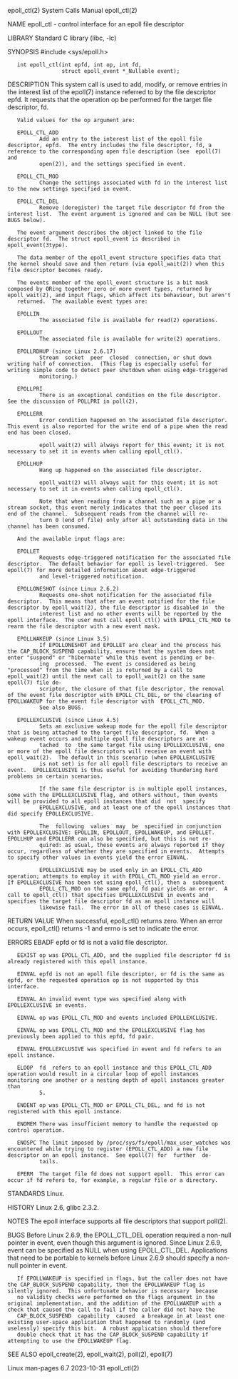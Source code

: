 epoll_ctl(2)                                                                                System Calls Manual                                                                                epoll_ctl(2)

NAME
       epoll_ctl - control interface for an epoll file descriptor

LIBRARY
       Standard C library (libc, -lc)

SYNOPSIS
       #include <sys/epoll.h>

       int epoll_ctl(int epfd, int op, int fd,
                     struct epoll_event *_Nullable event);

DESCRIPTION
       This  system  call  is used to add, modify, or remove entries in the interest list of the epoll(7) instance referred to by the file descriptor epfd.  It requests that the operation op be performed
       for the target file descriptor, fd.

       Valid values for the op argument are:

       EPOLL_CTL_ADD
              Add an entry to the interest list of the epoll file descriptor, epfd.  The entry includes the file descriptor, fd, a reference to the corresponding open file description (see  epoll(7)  and
              open(2)), and the settings specified in event.

       EPOLL_CTL_MOD
              Change the settings associated with fd in the interest list to the new settings specified in event.

       EPOLL_CTL_DEL
              Remove (deregister) the target file descriptor fd from the interest list.  The event argument is ignored and can be NULL (but see BUGS below).

       The event argument describes the object linked to the file descriptor fd.  The struct epoll_event is described in epoll_event(3type).

       The data member of the epoll_event structure specifies data that the kernel should save and then return (via epoll_wait(2)) when this file descriptor becomes ready.

       The events member of the epoll_event structure is a bit mask composed by ORing together zero or more event types, returned by epoll_wait(2), and input flags, which affect its behaviour, but aren't
       returned.  The available event types are:

       EPOLLIN
              The associated file is available for read(2) operations.

       EPOLLOUT
              The associated file is available for write(2) operations.

       EPOLLRDHUP (since Linux 2.6.17)
              Stream  socket  peer  closed  connection, or shut down writing half of connection.  (This flag is especially useful for writing simple code to detect peer shutdown when using edge-triggered
              monitoring.)

       EPOLLPRI
              There is an exceptional condition on the file descriptor.  See the discussion of POLLPRI in poll(2).

       EPOLLERR
              Error condition happened on the associated file descriptor.  This event is also reported for the write end of a pipe when the read end has been closed.

              epoll_wait(2) will always report for this event; it is not necessary to set it in events when calling epoll_ctl().

       EPOLLHUP
              Hang up happened on the associated file descriptor.

              epoll_wait(2) will always wait for this event; it is not necessary to set it in events when calling epoll_ctl().

              Note that when reading from a channel such as a pipe or a stream socket, this event merely indicates that the peer closed its end of the channel.  Subsequent reads from the channel will re‐
              turn 0 (end of file) only after all outstanding data in the channel has been consumed.

       And the available input flags are:

       EPOLLET
              Requests edge-triggered notification for the associated file descriptor.  The default behavior for epoll is level-triggered.  See epoll(7) for more detailed information about edge-triggered
              and level-triggered notification.

       EPOLLONESHOT (since Linux 2.6.2)
              Requests one-shot notification for the associated file descriptor.  This means that after an event notified for the file descriptor by epoll_wait(2), the file descriptor is disabled in  the
              interest list and no other events will be reported by the epoll interface.  The user must call epoll_ctl() with EPOLL_CTL_MOD to rearm the file descriptor with a new event mask.

       EPOLLWAKEUP (since Linux 3.5)
              If EPOLLONESHOT and EPOLLET are clear and the process has the CAP_BLOCK_SUSPEND capability, ensure that the system does not enter "suspend" or "hibernate" while this event is pending or be‐
              ing  processed.  The event is considered as being "processed" from the time when it is returned by a call to epoll_wait(2) until the next call to epoll_wait(2) on the same epoll(7) file de‐
              scriptor, the closure of that file descriptor, the removal of the event file descriptor with EPOLL_CTL_DEL, or the clearing of EPOLLWAKEUP for the event file descriptor with  EPOLL_CTL_MOD.
              See also BUGS.

       EPOLLEXCLUSIVE (since Linux 4.5)
              Sets an exclusive wakeup mode for the epoll file descriptor that is being attached to the target file descriptor, fd.  When a wakeup event occurs and multiple epoll file descriptors are at‐
              tached  to  the same target file using EPOLLEXCLUSIVE, one or more of the epoll file descriptors will receive an event with epoll_wait(2).  The default in this scenario (when EPOLLEXCLUSIVE
              is not set) is for all epoll file descriptors to receive an event.  EPOLLEXCLUSIVE is thus useful for avoiding thundering herd problems in certain scenarios.

              If the same file descriptor is in multiple epoll instances, some with the EPOLLEXCLUSIVE flag, and others without, then events will be provided to all epoll instances that did  not  specify
              EPOLLEXCLUSIVE, and at least one of the epoll instances that did specify EPOLLEXCLUSIVE.

              The  following  values  may  be  specified in conjunction with EPOLLEXCLUSIVE: EPOLLIN, EPOLLOUT, EPOLLWAKEUP, and EPOLLET.  EPOLLHUP and EPOLLERR can also be specified, but this is not re‐
              quired: as usual, these events are always reported if they occur, regardless of whether they are specified in events.  Attempts to specify other values in events yield the error EINVAL.

              EPOLLEXCLUSIVE may be used only in an EPOLL_CTL_ADD operation; attempts to employ it with EPOLL_CTL_MOD yield an error.  If EPOLLEXCLUSIVE has been set using epoll_ctl(), then a  subsequent
              EPOLL_CTL_MOD on the same epfd, fd pair yields an error.  A call to epoll_ctl() that specifies EPOLLEXCLUSIVE in events and specifies the target file descriptor fd as an epoll instance will
              likewise fail.  The error in all of these cases is EINVAL.

RETURN VALUE
       When successful, epoll_ctl() returns zero.  When an error occurs, epoll_ctl() returns -1 and errno is set to indicate the error.

ERRORS
       EBADF  epfd or fd is not a valid file descriptor.

       EEXIST op was EPOLL_CTL_ADD, and the supplied file descriptor fd is already registered with this epoll instance.

       EINVAL epfd is not an epoll file descriptor, or fd is the same as epfd, or the requested operation op is not supported by this interface.

       EINVAL An invalid event type was specified along with EPOLLEXCLUSIVE in events.

       EINVAL op was EPOLL_CTL_MOD and events included EPOLLEXCLUSIVE.

       EINVAL op was EPOLL_CTL_MOD and the EPOLLEXCLUSIVE flag has previously been applied to this epfd, fd pair.

       EINVAL EPOLLEXCLUSIVE was specified in event and fd refers to an epoll instance.

       ELOOP  fd  refers to an epoll instance and this EPOLL_CTL_ADD operation would result in a circular loop of epoll instances monitoring one another or a nesting depth of epoll instances greater than
              5.

       ENOENT op was EPOLL_CTL_MOD or EPOLL_CTL_DEL, and fd is not registered with this epoll instance.

       ENOMEM There was insufficient memory to handle the requested op control operation.

       ENOSPC The limit imposed by /proc/sys/fs/epoll/max_user_watches was encountered while trying to register (EPOLL_CTL_ADD) a new file descriptor on an epoll instance.  See epoll(7) for  further  de‐
              tails.

       EPERM  The target file fd does not support epoll.  This error can occur if fd refers to, for example, a regular file or a directory.

STANDARDS
       Linux.

HISTORY
       Linux 2.6, glibc 2.3.2.

NOTES
       The epoll interface supports all file descriptors that support poll(2).

BUGS
       Before  Linux  2.6.9,  the  EPOLL_CTL_DEL  operation  required  a  non-null  pointer  in  event, even though this argument is ignored.  Since Linux 2.6.9, event can be specified as NULL when using
       EPOLL_CTL_DEL.  Applications that need to be portable to kernels before Linux 2.6.9 should specify a non-null pointer in event.

       If EPOLLWAKEUP is specified in flags, but the caller does not have the CAP_BLOCK_SUSPEND capability, then the EPOLLWAKEUP flag is silently ignored.  This unfortunate behavior is necessary  because
       no validity checks were performed on the flags argument in the original implementation, and the addition of the EPOLLWAKEUP with a check that caused the call to fail if the caller did not have the
       CAP_BLOCK_SUSPEND  capability  caused  a breakage in at least one existing user-space application that happened to randomly (and uselessly) specify this bit.  A robust application should therefore
       double check that it has the CAP_BLOCK_SUSPEND capability if attempting to use the EPOLLWAKEUP flag.

SEE ALSO
       epoll_create(2), epoll_wait(2), poll(2), epoll(7)

Linux man-pages 6.7                                                                              2023-10-31                                                                                    epoll_ctl(2)
